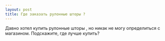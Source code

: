 ```yaml
---
layout: post 
title: Где заказать рулонные шторы ? 
--- 
```

Давно хотел купить рулонные шторы , но никак не могу определиться с магазином. Подскажите, где лучше купить?